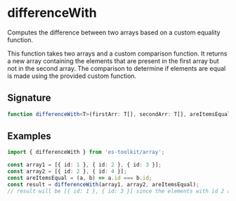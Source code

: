 # differenceWith

Computes the difference between two arrays based on a custom equality function.

This function takes two arrays and a custom comparison function. It returns a new array containing 
the elements that are present in the first array but not in the second array. The comparison to determine 
if elements are equal is made using the provided custom function.

## Signature

```typescript
function differenceWith<T>(firstArr: T[], secondArr: T[], areItemsEqual: (x: T, y: T) => boolean): T[]
```

## Examples

```typescript
import { differenceWith } from 'es-toolkit/array';

const array1 = [{ id: 1 }, { id: 2 }, { id: 3 }];
const array2 = [{ id: 2 }, { id: 4 }];
const areItemsEqual = (a, b) => a.id === b.id;
const result = differenceWith(array1, array2, areItemsEqual);
// result will be [{ id: 1 }, { id: 3 }] since the elements with id 2 are considered equal and are excluded from the result.
```
